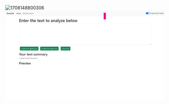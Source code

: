 ![1708148800306](https://github.com/user-attachments/assets/1dc0e409-109f-4973-a7a5-bb69c9606730)
![alt text](<Screenshot 2024-12-14 000810.png>)
